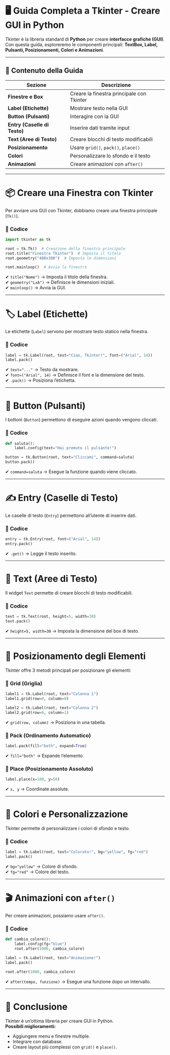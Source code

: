 # 🖥️ Guida Completa a Tkinter - Creare GUI in Python

Tkinter è la libreria standard di **Python** per creare **interfacce grafiche (GUI)**.  
Con questa guida, esploreremo le componenti principali: **TextBox, Label, Pulsanti, Posizionamenti, Colori e Animazioni**.

---

## 📌 Contenuto della Guida

| Sezione           | Descrizione |
|------------------|------------|
| **Finestre e Box** | Creare la finestra principale con Tkinter |
| **Label (Etichette)** | Mostrare testo nella GUI |
| **Button (Pulsanti)** | Interagire con la GUI |
| **Entry (Caselle di Testo)** | Inserire dati tramite input |
| **Text (Aree di Testo)** | Creare blocchi di testo modificabili |
| **Posizionamento** | Usare `grid()`, `pack()`, `place()` |
| **Colori** | Personalizzare lo sfondo e il testo |
| **Animazioni** | Creare animazioni con `after()` |

---

# 📦 **Creare una Finestra con Tkinter**
Per avviare una GUI con Tkinter, dobbiamo creare una finestra principale (`Tk()`).

### 🔹 **Codice**
```python
import tkinter as tk

root = tk.Tk()  # Creazione della finestra principale
root.title("Finestra Tkinter")  # Imposta il titolo
root.geometry("400x300")  # Imposta le dimensioni

root.mainloop()  # Avvia la finestra
```
✔ `title("Nome")` → Imposta il titolo della finestra.  
✔ `geometry("LxA")` → Definisce le dimensioni iniziali.  
✔ `mainloop()` → Avvia la GUI.

---

# 🏷️ **Label (Etichette)**
Le etichette (`Label`) servono per mostrare testo statico nella finestra.

### 🔹 **Codice**
```python
label = tk.Label(root, text="Ciao, Tkinter!", font=("Arial", 14))
label.pack()
```
✔ `text="..."` → Testo da mostrare.  
✔ `font=("Arial", 14)` → Definisce il font e la dimensione del testo.  
✔ `.pack()` → Posiziona l’etichetta.

---

# 🔘 **Button (Pulsanti)**
I bottoni (`Button`) permettono di eseguire azioni quando vengono cliccati.

### 🔹 **Codice**
```python
def saluta():
    label.config(text="Hai premuto il pulsante!")

button = tk.Button(root, text="Cliccami", command=saluta)
button.pack()
```
✔ `command=saluta` → Esegue la funzione quando viene cliccato.

---

# ✍️ **Entry (Caselle di Testo)**
Le caselle di testo (`Entry`) permettono all’utente di inserire dati.

### 🔹 **Codice**
```python
entry = tk.Entry(root, font=("Arial", 14))
entry.pack()
```
✔ `.get()` → Legge il testo inserito.

---

# 📜 **Text (Aree di Testo)**
Il widget `Text` permette di creare blocchi di testo modificabili.

### 🔹 **Codice**
```python
text = tk.Text(root, height=5, width=30)
text.pack()
```
✔ `height=5, width=30` → Imposta la dimensione del box di testo.

---

# 📌 **Posizionamento degli Elementi**
Tkinter offre 3 metodi principali per posizionare gli elementi:

### 🔹 **Grid (Griglia)**
```python
label1 = tk.Label(root, text="Colonna 1")
label1.grid(row=0, column=0)

label2 = tk.Label(root, text="Colonna 2")
label2.grid(row=0, column=1)
```
✔ `grid(row, column)` → Posiziona in una tabella.

### 🔹 **Pack (Ordinamento Automatico)**
```python
label.pack(fill="both", expand=True)
```
✔ `fill="both"` → Espande l’elemento.

### 🔹 **Place (Posizionamento Assoluto)**
```python
label.place(x=100, y=50)
```
✔ `x, y` → Coordinate assolute.

---

# 🎨 **Colori e Personalizzazione**
Tkinter permette di personalizzare i colori di sfondo e testo.

### 🔹 **Codice**
```python
label = tk.Label(root, text="Colorato!", bg="yellow", fg="red")
label.pack()
```
✔ `bg="yellow"` → Colore di sfondo.  
✔ `fg="red"` → Colore del testo.

---

# 🎬 **Animazioni con `after()`**
Per creare animazioni, possiamo usare `after()`.

### 🔹 **Codice**
```python
def cambia_colore():
    label.config(fg="blue")
    root.after(1000, cambia_colore)

label = tk.Label(root, text="Animazione!")
label.pack()

root.after(1000, cambia_colore)
```
✔ `after(tempo, funzione)` → Esegue una funzione dopo un intervallo.

---

# 🚀 **Conclusione**
Tkinter è un’ottima libreria per creare GUI in Python.  
**Possibili miglioramenti:**
- Aggiungere menu e finestre multiple.
- Integrare con database.
- Creare layout più complessi con `grid()` e `place()`.

